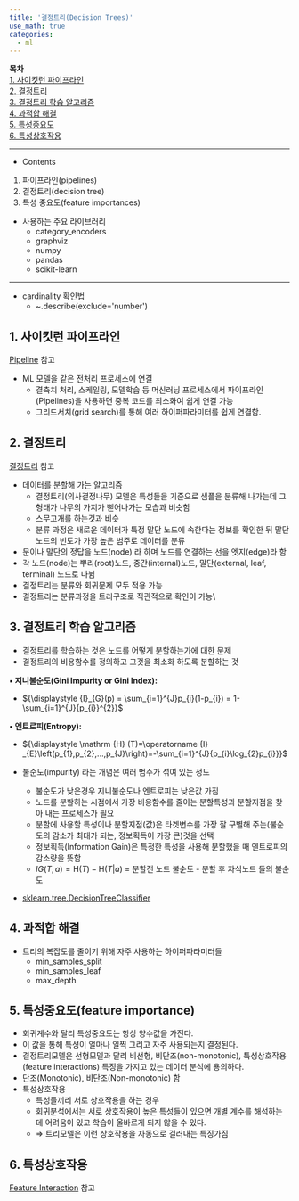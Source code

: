 ```yaml
---
title: '결정트리(Decision Trees)'
use_math: true
categories:
  - ml
---
```


**목차**  
[1. 사이킷런 파이프라인](#1-사이킷런-파이프라인)  
[2. 결정트리](#2-결정트리)  
[3. 결정트리 학습 알고리즘](#3-결정트리-학습-알고리즘)  
[4. 과적합 해결](#4-과적합-해결)  
[5. 특성중요도](#5-특성중요도feature-importance)  
[6. 특성상호작용](#6-특성상호작용)  


---
* Contents
1. 파이프라인(pipelines)
2. 결정트리(decision tree)
3. 특성 중요도(feature importances)

* 사용하는 주요 라이브러리
  * category_encoders  
  * graphviz  
  * numpy  
  * pandas  
  * scikit-learn  

---

* cardinality 확인법
  * ~.describe(exclude='number')

## 1. 사이킷런 파이프라인
[Pipeline](https://scikit-learn.org/stable/modules/generated/sklearn.pipeline.Pipeline.html) 참고
* ML 모델을 같은 전처리 프로세스에 연결
  * 결측치 처리, 스케일링, 모델학습 등 머신러닝 프로세스에서 파이프라인(Pipelines)을 사용하면 중복 코드를 최소화여 쉽게 연결 가능
  * 그리드서치(grid search)를 통해 여러 하이퍼파라미터를 쉽게 연결함.

## 2. 결정트리
[결정트리](http://www.r2d3.us/visual-intro-to-machine-learning-part-1/) 참고
* 데이터를 분할해 가는 알고리즘
  * 결정트리(의사결정나무) 모델은 특성들을 기준으로 샘플을 분류해 나가는데 그 형태가 나무의 가지가 뻗어나가는 모습과 비슷함
  * 스무고개를 하는것과 비슷
  * 분류 과정은 새로운 데이터가 특정 말단 노드에 속한다는 정보를 확인한 뒤 말단노드의 빈도가 가장 높은 범주로 데이터를 분류
* 문이나 말단의 정답을 노드(node) 라 하며 노드를 연결하는 선을 엣지(edge)라 함
* 각 노드(node)는 뿌리(root)노드, 중간(internal)노드, 말단(external, leaf, terminal) 노드로 나뉨
* 결정트리는 분류와 회귀문제 모두 적용 가능
* 결정트리는 분류과정을 트리구조로 직관적으로 확인이 가능\

## 3. 결정트리 학습 알고리즘
* 결정트리를 학습하는 것은 노드를 어떻게 분할하는가에 대한 문제
* 결정트리의 비용함수를 정의하고 그것을 최소화 하도록 분할하는 것

**▪︎ 지니불순도(Gini Impurity or Gini Index):**

  * ${\displaystyle {I}_{G}(p) = \sum_{i=1}^{J}p_{i}(1-p_{i}) = 1-\sum_{i=1}^{J}{p_{i}}^{2}}$

**▪︎ 엔트로피(Entropy):**
  * ${\displaystyle \mathrm {H} (T)=\operatorname {I} _{E}\left(p_{1},p_{2},...,p_{J}\right)=-\sum_{i=1}^{J}{p_{i}\log_{2}p_{i}}}$

* 불순도(impurity) 라는 개념은 여러 범주가 섞여 있는 정도
  * 불순도가 낮은경우 지니불순도나 엔트로피는 낮은값 가짐
  * 노드를 분할하는 시점에서 가장 비용함수를 줄이는 분할특성과 분할지점을 찾아 내는 프로세스가 필요
  * 분할에 사용할 특성이나 분할지점(값)은 타겟변수를 가장 잘 구별해 주는(불순도의 감소가 최대가 되는, 정보획득이 가장 큰)것을 선택
  * 정보획득(Information Gain)은 특정한 특성을 사용해 분할했을 때 엔트로피의 감소량을 뜻함
  * ${\displaystyle IG(T,a)=\mathrm {H} {(T)}-\mathrm {H} {(T \vert a)}}$ = 분할전 노드 불순도 - 분할 후 자식노드 들의 불순도

* [sklearn.tree.DecisionTreeClassifier](https://scikit-learn.org/stable/modules/generated/sklearn.tree.DecisionTreeClassifier.html)

## 4. 과적합 해결
* 트리의 복잡도를 줄이기 위해 자주 사용하는 하이퍼파라미터들
  * min_samples_split
  * min_samples_leaf
  * max_depth

## 5. 특성중요도(feature importance)
* 회귀계수와 달리 특성중요도는 항상 양수값을 가진다.
* 이 값을 통해 특성이 얼마나 일찍 그리고 자주 사용되는지 결정된다.
* 결정트리모델은 선형모델과 달리 비선형, 비단조(non-monotonic), 특성상호작용(feature interactions) 특징을 가지고 있는 데이터 분석에 용의하다.
* 단조(Monotonic), 비단조(Non-monotonic) 함
* 특성상호작용
  * 특성들끼리 서로 상호작용을 하는 경우
  * 회귀분석에서는 서로 상호작용이 높은 특성들이 있으면 개별 계수를 해석하는데 어려움이 있고 학습이 올바르게 되지 않을 수 있다.
  * &rArr; 트리모델은 이런 상호작용을 자동으로 걸러내는 특징가짐

## 6. 특성상호작용
[Feature Interaction](https://christophm.github.io/interpretable-ml-book/interaction.html#feature-interaction) 참고
